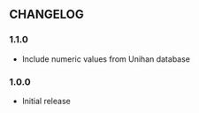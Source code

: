 ## CHANGELOG

### 1.1.0

* Include numeric values from Unihan database

### 1.0.0

* Initial release

